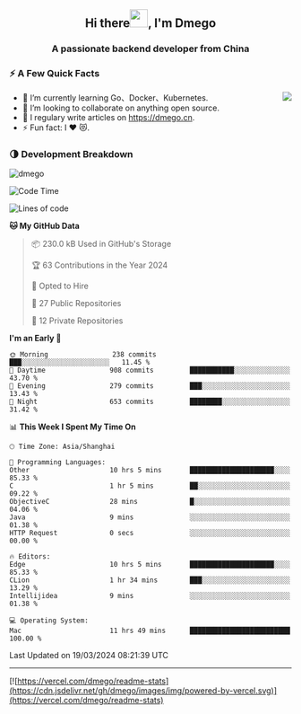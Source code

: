 <h2 align="center">Hi there<img src="https://cdn.jsdelivr.net/gh/dmego/images/img/Hi.gif" height="32" />, I'm Dmego </h2>
<h3 align="center">A passionate backend developer from China</h3>

### ⚡️ A Few Quick Facts

<img align="right" src="https://readme-stats-dmego.vercel.app/api?username=dmego&show_icons=true&icon_color=1573B3&hide_title=true&text_color=718096&bg_color=00000000&hide_border=true"/>

<ul>
    <li> 🌱 I’m currently learning Go、Docker、Kubernetes.</li>
    <li> 👯 I’m looking to collaborate on anything open source.</li>
    <li> 📝 I regulary write articles on <a href="https://dmego.cn">https://dmego.cn</a>.</li>
    <li> ⚡ Fun fact: I ❤️ 😻.</li>
</ul>

### 🌗 Development Breakdown

<img src="https://komarev.com/ghpvc/?username=dmego" alt="dmego" />

<!--START_SECTION:waka-->
![Code Time](http://img.shields.io/badge/Code%20Time-2%2C612%20hrs%2054%20mins-blue)

![Lines of code](https://img.shields.io/badge/From%20Hello%20World%20I%27ve%20Written-687.0%20thousand%20lines%20of%20code-blue)

**🐱 My GitHub Data** 

> 📦 230.0 kB Used in GitHub's Storage 
 > 
> 🏆 63 Contributions in the Year 2024
 > 
> 💼 Opted to Hire
 > 
> 📜 27 Public Repositories 
 > 
> 🔑 12 Private Repositories 
 > 
**I'm an Early 🐤** 

```text
🌞 Morning                238 commits         ███░░░░░░░░░░░░░░░░░░░░░░   11.45 % 
🌆 Daytime                908 commits         ███████████░░░░░░░░░░░░░░   43.70 % 
🌃 Evening                279 commits         ███░░░░░░░░░░░░░░░░░░░░░░   13.43 % 
🌙 Night                  653 commits         ████████░░░░░░░░░░░░░░░░░   31.42 % 
```


📊 **This Week I Spent My Time On** 

```text
🕑︎ Time Zone: Asia/Shanghai

💬 Programming Languages: 
Other                    10 hrs 5 mins       █████████████████████░░░░   85.33 % 
C                        1 hr 5 mins         ██░░░░░░░░░░░░░░░░░░░░░░░   09.22 % 
ObjectiveC               28 mins             █░░░░░░░░░░░░░░░░░░░░░░░░   04.06 % 
Java                     9 mins              ░░░░░░░░░░░░░░░░░░░░░░░░░   01.38 % 
HTTP Request             0 secs              ░░░░░░░░░░░░░░░░░░░░░░░░░   00.00 % 

🔥 Editors: 
Edge                     10 hrs 5 mins       █████████████████████░░░░   85.33 % 
CLion                    1 hr 34 mins        ███░░░░░░░░░░░░░░░░░░░░░░   13.29 % 
Intellijidea             9 mins              ░░░░░░░░░░░░░░░░░░░░░░░░░   01.38 % 

💻 Operating System: 
Mac                      11 hrs 49 mins      █████████████████████████   100.00 % 
```


 Last Updated on 19/03/2024 08:21:39 UTC
<!--END_SECTION:waka-->

---

[![https://vercel.com/dmego/readme-stats](https://cdn.jsdelivr.net/gh/dmego/images/img/powered-by-vercel.svg)](https://vercel.com/dmego/readme-stats)

